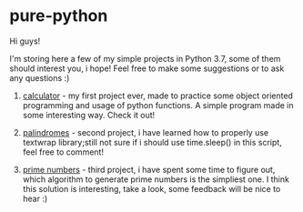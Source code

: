 # pure-python

Hi guys!

I'm storing here a few of my simple projects in Python 3.7,
some of them should interest you, i hope! Feel free 
to make some suggestions or to ask any questions :)

1. [calculator](https://github.com/Sonny-skyez/pure-python/blob/master/1-calculator.py) - my first project ever, made to practice some object oriented programming and usage of python functions. A simple program made in some interesting way. Check it out!

2. [palindromes](https://github.com/Sonny-skyez/pure-python/blob/master/2-palindromes.py) - second project, i have learned how to properly use textwrap library;still not sure if i should use time.sleep() in this script, feel free to comment!

3. [prime numbers](https://github.com/Sonny-skyez/pure-python/blob/master/3-prime%20numbers.py) - third project, i have spent some time to figure out, which algorithm to generate prime numbers is the simpliest one. I think this solution is interesting, take a look, some feedback will be nice to hear :)
